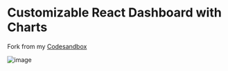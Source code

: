 # Customizable React Dashboard with Charts
   
Fork from my [Codesandbox](https://codesandbox.io/s/customizable-react-dashboard-with-charts-dg3tj)   
    
        
![image](https://res.cloudinary.com/ds574fco0/image/upload/v1680009581/github/thumbnail_arlsvj.png)